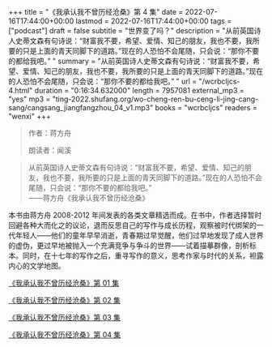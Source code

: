 +++
title = "《我承认我不曾历经沧桑》第 4 集"
date = 2022-07-16T17:44:00+00:00
lastmod = 2022-07-16T17:44:00+00:00
tags = ["podcast"]
draft = false
subtitle = "世界变了吗？"
description = "从前英国诗人史蒂文森有句诗说：“财富我不要，希望、爱情、知己的朋友，我也不要，我所要的只是上面的青天同脚下的道路。”现在的人恐怕不会尾随，只会说：“那你不要的都给我吧。” "
summary = "从前英国诗人史蒂文森有句诗说：“财富我不要，希望、爱情、知己的朋友，我也不要，我所要的只是上面的青天同脚下的道路。”现在的人恐怕不会尾随，只会说：“那你不要的都给我吧。” "
url = "/wcrbcljcs-4.html"
duration = "0:16:34.632000"
length = 7957081
external_mp3 = "yes"
mp3 = "ting-2022.shufang.org/wo-cheng-ren-bu-ceng-li-jing-cang-sang/cangsang_jiangfangzhou_04_v1.mp3"
books = "wcrbcljcs"
readers = "wenxi"
+++

> 作者：蒋方舟
>
> 朗读者：闻溪

> 从前英国诗人史蒂文森有句诗说：“财富我不要，希望、爱情、知己的朋友，我也不要，我所要的只是上面的青天同脚下的道路。”现在的人恐怕不会尾随，只会说：“那你不要的都给我吧。”  
> ——蒋方舟《我承认我不曾历经沧桑》

本书由蒋方舟 2008-2012 年间发表的各类文章精选而成。在书中，作者选择暂时回避各种大而化之的议论，退而反思自己的写作与成长历程，观察被时代绑架的一代年轻人——他们的童年早早消逝，青春期过早觉醒，他们过早地发现了成人世界的虚伪，更过早地被抛入一个充满竞争与争斗的世界——试着描摹群像，剖析标本。同时，在十七年的写作之后，重寻写作的意义，思考作家与时代的关系，袒露内心的文学地图。

[《我承认我不曾历经沧桑》第 01 集](./wcrbcljcs-1.html)

[《我承认我不曾历经沧桑》第 02 集](./wcrbcljcs-2.html)

[《我承认我不曾历经沧桑》第 03 集](./wcrbcljcs-3.html)

[《我承认我不曾历经沧桑》第 04 集](./wcrbcljcs-4.html)
